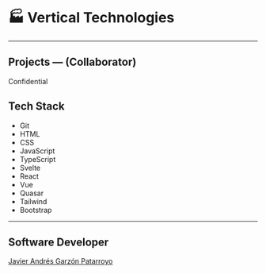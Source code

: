 # :factory: Vertical Technologies
---
## Projects ― (Collaborator)
Confidential
## Tech Stack
- Git
- HTML
- CSS
- JavaScript
- TypeScript
- Svelte
- React
- Vue
- Quasar
- Tailwind
- Bootstrap
---
## Software Developer
[Javier Andrés Garzón Patarroyo](https://javierandresgp.com)

